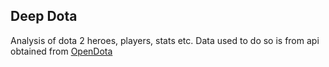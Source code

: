 ## Deep Dota

Analysis of dota 2 heroes, players, stats etc.
Data used to do so is from api obtained from [OpenDota](http://api.opendota.com/) 